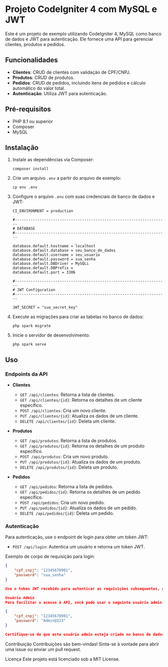 # Projeto CodeIgniter 4 com MySQL e JWT

Este é um projeto de exemplo utilizando CodeIgniter 4, MySQL como banco de dados e JWT para autenticação. Ele fornece uma API para gerenciar clientes, produtos e pedidos.

## Funcionalidades

- **Clientes**: CRUD de clientes com validação de CPF/CNPJ.
- **Produtos**: CRUD de produtos.
- **Pedidos**: CRUD de pedidos, incluindo itens de pedidos e cálculo automático do valor total.
- **Autenticação**: Utiliza JWT para autenticação.

## Pré-requisitos

- PHP 8.1 ou superior
- Composer
- MySQL

## Instalação

1. Instale as dependências via Composer:
    ```
    composer install
    ```

2. Crie um arquivo `.env` a partir do arquivo de exemplo:
    ```
    cp env .env
    ```

3. Configure o arquivo `.env` com suas credenciais de banco de dados e JWT:
    ```env
    CI_ENVIRONMENT = production

    #--------------------------------------------------------------------
    # DATABASE
    #--------------------------------------------------------------------

    database.default.hostname = localhost
    database.default.database = seu_banco_de_dados
    database.default.username = seu_usuario
    database.default.password = sua_senha
    database.default.DBDriver = MySQLi
    database.default.DBPrefix =
    database.default.port = 3306

    #--------------------------------------------------------------------
    # JWT Configuration
    #--------------------------------------------------------------------

    JWT_SECRET = "sua_secret_key"
    ```

4. Execute as migrações para criar as tabelas no banco de dados:
    ```
    php spark migrate
    ```

5. Inicie o servidor de desenvolvimento:
    ```
    php spark serve
    ```

## Uso

### Endpoints da API

- **Clientes**
  - `GET /api/clientes`: Retorna a lista de clientes.
  - `GET /api/clientes/{id}`: Retorna os detalhes de um cliente específico.
  - `POST /api/clientes`: Cria um novo cliente.
  - `PUT /api/clientes/{id}`: Atualiza os dados de um cliente.
  - `DELETE /api/clientes/{id}`: Deleta um cliente.

- **Produtos**
  - `GET /api/produtos`: Retorna a lista de produtos.
  - `GET /api/produtos/{id}`: Retorna os detalhes de um produto específico.
  - `POST /api/produtos`: Cria um novo produto.
  - `PUT /api/produtos/{id}`: Atualiza os dados de um produto.
  - `DELETE /api/produtos/{id}`: Deleta um produto.

- **Pedidos**
  - `GET /api/pedidos`: Retorna a lista de pedidos.
  - `GET /api/pedidos/{id}`: Retorna os detalhes de um pedido específico.
  - `POST /api/pedidos`: Cria um novo pedido.
  - `PUT /api/pedidos/{id}`: Atualiza os dados de um pedido.
  - `DELETE /api/pedidos/{id}`: Deleta um pedido.

### Autenticação

Para autenticação, use o endpoint de login para obter um token JWT:
  - `POST /api/login`: Autentica um usuário e retorna um token JWT.

Exemplo de corpo de requisição para login:
```json
{
    "cpf_cnpj": "12345678901",
    "password": "sua_senha"
}

Use o token JWT recebido para autenticar as requisições subsequentes, adicionando o cabeçalho Authorization: Bearer {seu_token}.

Usuário Admin
Para facilitar o acesso à API, você pode usar o seguinte usuário admin:

{
    "cpf_cnpj": "12345678901",
    "password": "Admin@123"
}

Certifique-se de que este usuário admin esteja criado no banco de dados com a senha apropriada.
```

Contribuição
Contribuições são bem-vindas! Sinta-se à vontade para abrir uma issue ou enviar um pull request.

Licença
Este projeto está licenciado sob a MIT License.